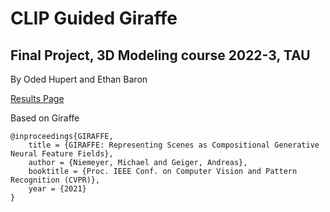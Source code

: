 # CLIP Guided Giraffe
## Final Project, 3D Modeling course 2022-3, TAU
By Oded Hupert and Ethan Baron


[Results Page](https://www.notion.so/odedhupert/CLIP-Guided-Giraffe-Results-f3d9f33c44574cbe9f498a373a45b7f1)

Based on Giraffe

    @inproceedings{GIRAFFE,
        title = {GIRAFFE: Representing Scenes as Compositional Generative Neural Feature Fields},
        author = {Niemeyer, Michael and Geiger, Andreas},
        booktitle = {Proc. IEEE Conf. on Computer Vision and Pattern Recognition (CVPR)},
        year = {2021}
    }
